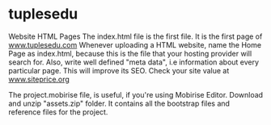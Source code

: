 # tuplesedu
Website HTML Pages
The index.html file is the first file. It is the first page of www.tuplesedu.com
Whenever uploading a HTML website, name the Home Page as index.html, because this is the file that your hosting provider will search for.
Also, write well defined "meta data", i.e information about every particular page. This will improve its SEO.
Check your site value at www.siteprice.org

The project.mobirise file, is useful, if you're using Mobirise Editor.
Download and unzip "assets.zip" folder. It contains all the bootstrap files and reference files for the project.
